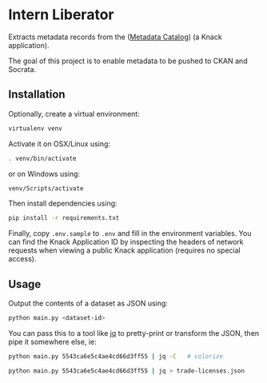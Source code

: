 # Intern Liberator
Extracts metadata records from the ([Metadata Catalog](http://metadata.phila.gov))
(a Knack application).

The goal of this project is to enable metadata to be pushed to CKAN and Socrata.

## Installation

Optionally, create a virtual environment:
```bash
virtualenv venv
```

Activate it on OSX/Linux using:
```bash
. venv/bin/activate
```
or on Windows using:
```bash
venv/Scripts/activate
```

Then install dependencies using:
```bash
pip install -r requirements.txt
```

Finally, copy `.env.sample` to `.env` and fill in the environment variables.
You can find the Knack Application ID by inspecting the headers of network
requests when viewing a public Knack application (requires no special access).

## Usage

Output the contents of a dataset as JSON using:
```bash
python main.py <dataset-id>
```

You can pass this to a tool like [jq](https://stedolan.github.io/jq/) to
pretty-print or transform the JSON, then pipe it somewhere else, ie:
```bash
python main.py 5543ca6e5c4ae4cd66d3ff55 | jq -C   # colorize

python main.py 5543ca6e5c4ae4cd66d3ff55 | jq > trade-licenses.json
```
